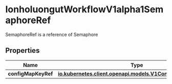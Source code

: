 

# IonholuongutWorkflowV1alpha1SemaphoreRef

SemaphoreRef is a reference of Semaphore

## Properties

Name | Type | Description | Notes
------------ | ------------- | ------------- | -------------
**configMapKeyRef** | [**io.kubernetes.client.openapi.models.V1ConfigMapKeySelector**](io.kubernetes.client.openapi.models.V1ConfigMapKeySelector.md) |  |  [optional]



